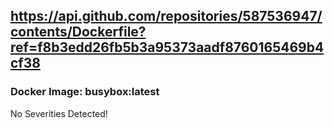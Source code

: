## https://api.github.com/repositories/587536947/contents/Dockerfile?ref=f8b3edd26fb5b3a95373aadf8760165469b4cf38

### Docker Image: busybox:latest
No Severities Detected!